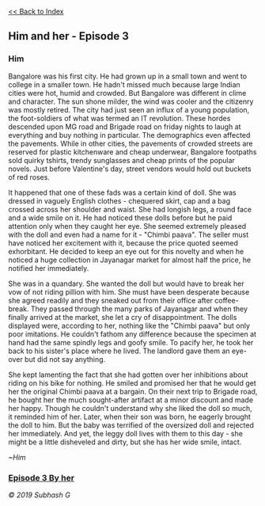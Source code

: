 
   [<<  Back to Index](index.md)

## Him and her - Episode 3

### Him




Bangalore was his first city. He had grown up in a small town and went to college in a smaller town. He hadn't missed much because large Indian cities were hot, humid and crowded. But Bangalore was different in clime and character. The sun shone milder, the wind was cooler and the citizenry was mostly retired. The city had just seen an influx of a young population, the foot-soldiers of what was termed an IT revolution. These hordes descended upon MG road and Brigade road on friday nights to laugh at everything and buy nothing in particular. The demographics even affected the pavements. While in other cities, the pavements of crowded streets are reserved for plastic kitchenware and cheap underwear, Bangalore footpaths sold quirky tshirts, trendy sunglasses and cheap prints of the popular novels. Just before Valentine's day, street vendors would hold out buckets of red roses.

It happened that one of these fads was a certain kind of doll. She was dressed in vaguely English clothes - chequered skirt, cap and a bag crossed across her shoulder and waist. She had longish legs, a round face and a wide smile on it. He had noticed these dolls before but he paid attention only when they caught her eye. She seemed extremely pleased with the doll and even had a name for it - "Chimbi paava". The seller must have noticed her excitement with it, because the price quoted seemed exhorbitant. He decided to keep an eye out for this novelty and when he noticed a huge collection in Jayanagar market for almost half the price, he notified her immediately.

She was in a quandary. She wanted the doll but would have to break her vow of not riding pillion with him. She must have been desperate because she agreed readily and they sneaked out from their office after coffee-break. They passed through the many parks of Jayanagar and when they finally arrived at the market, she let a cry of disappointment. The dolls displayed were, according to her, nothing like the "Chimbi paava" but only poor imitations. He couldn't fathom any difference because the specimen at hand had the same spindly legs and goofy smile. To pacify her, he took her back to his sister's place where he lived. The landlord gave them an eye-over but did not say anything. 

She kept lamenting the fact that she had gotten over her inhibitions about riding on his bike for nothing. He smiled and promised her that he would get her the original Chimbi paava at a bargain. On their next trip to Brigade road, he bought her the much sought-after artifact at a minor discount and made her happy. Though he couldn't understand why she liked the doll so much, it reminded him of her. Later, when their son was born, he eagerly brought the doll to him. But the baby was terrified of the oversized doll and rejected her immediately. And yet, the leggy doll lives with them to this day - she might be a little disheveled and dirty, but she has her wide smile, intact. 

_~Him_


### [Episode 3 By her](doll_her.md)





_© 2019 Subhash G_